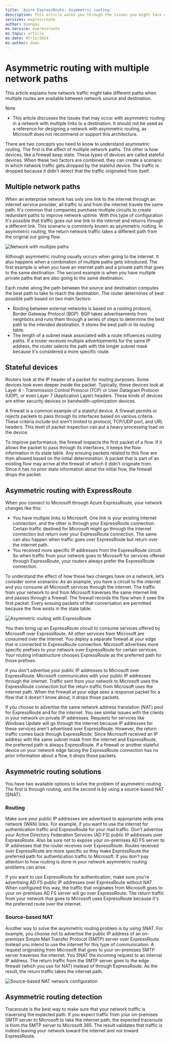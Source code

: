 ```yaml
---
title: 'Azure ExpressRoute: Asymmetric routing'
description: This article walks you through the issues you might face with asymmetric routing in a network that has multiple links to a destination.
services: expressroute
author: duongau
ms.service: expressroute
ms.topic: article
ms.date: 07/11/2024
ms.author: duau
---
```


# Asymmetric routing with multiple network paths

This article explains how network traffic might take different paths when multiple routes are available between network source and destination.

> [!NOTE]
> * This article discusses the issues that may occur with asymmetric routing in a network with multiple links to a destination. It should not be used as a reference for designing a network with asymmetric routing, as Microsoft does not recommend or support this architecture.


There are two concepts you need to know to understand asymmetric routing. The first is the effect of multiple network paths. The other is how devices, like a firewall  keep state. These types of devices are called stateful devices. When these two factors are combined, they can create a scenario in which network traffic gets dropped by the stateful device.  The traffic is dropped because it didn't detect that the traffic originated from itself.

## Multiple network paths

When an enterprise network has only one link to the internet through an internet service provider, all traffic to and from the internet travels the same path. It's common that companies purchase multiple circuits to create redundant paths to improve network uptime. With this type of configuration it's possible that traffic goes out one link to the internet and returns through a different link. This scenario is commonly known as asymmetric routing. In asymmetric routing, the return network traffic takes a different path from the original out going flow.

![Network with multiple paths](./media/expressroute-asymmetric-routing/AsymmetricRouting3.png)

Although asymmetric routing usually occurs when going to the internet. It also happens when a combination of multiple paths gets introduced. The first example is when you have an internet path and a private path that goes to the same destination. The second example is when you have multiple private paths that are also going to the same destination.

Each router along the path between the source and destination computes the best path to take to reach the destination. The router determines of best possible path based on two main factors:

* Routing between external networks is based on a routing protocol, Border Gateway Protocol (BGP). BGP takes advertisements from neighbors and runs them through a series of steps to determine the best path to the intended destination. It stores the best path in its routing table.
* The length of a subnet mask associated with a route influences routing paths. If a router receives multiple advertisements for the same IP address, the router selects the path with the longer subnet mask because it's considered a more specific route.

## Stateful devices

Routers look at the IP header of a packet for routing purposes. Some devices look even deeper inside the packet. Typically, these devices look at Layer 4 - Transmission Control Protocol (TCP) or User Datagram Protocol (UDP), or even Layer 7 (Application Layer) headers. These kinds of devices are either security devices or bandwidth-optimization devices. 

A firewall is a common example of a stateful device. A firewall permits or rejects packets to pass through its interfaces based on various criteria. These criteria include but aren't limited to protocol, TCP/UDP port, and URL headers. This level of packet inspection can put a heavy processing load on the device. 

To improve performance, the firewall inspects the first packet of a flow. If it allows the packet to pass through its interfaces, it keeps the flow information in its state table. Any ensuing packets related to this flow are then allowed based on the initial determination. A packet that is part of an existing flow may arrive at the firewall of which it didn't originate from. Since it has no prior state information about the initial flow, the firewall drops the packet.

## Asymmetric routing with ExpressRoute

When you connect to Microsoft through Azure ExpressRoute, your network changes like this:

* You have multiple links to Microsoft. One link is your existing Internet connection, and the other is through your ExpressRoute connection. Certain traffic destined for Microsoft might go through the internet connection but return over your ExpressRoute connection. The same can also happen when traffic goes over ExpressRoute but return over the internet path.
* You received more specific IP addresses from the ExpressRoute circuit. So when traffic from your network goes to Microsoft for services offered through ExpressRoute, your routers always prefer the ExpressRoute connection.

To understand the effect of how these two changes have on a network, let’s consider some scenarios. As an example, you have a circuit to the internet and you consume all Microsoft services through the internet. The traffic from your network to and from Microsoft traverses the same internet link and passes through a firewall. The firewall records the flow when it sees the first packet. Every ensuing packets of that conversation are permitted because the flow exists in the state table.

![Asymmetric routing with ExpressRoute](./media/expressroute-asymmetric-routing/AsymmetricRouting1.png)

You then bring up an ExpressRoute circuit to consume services offered by Microsoft over ExpressRoute. All other services from Microsoft are consumed over the internet. You deploy a separate firewall at your edge that is connected to ExpressRoute connection. Microsoft advertises more specific prefixes to your network over ExpressRoute for certain services. Your routing infrastructure chooses ExpressRoute as the preferred path for those prefixes. 

If you don't advertise your public IP addresses to Microsoft over ExpressRoute. Microsoft communicates with your public IP addresses through the internet. Traffic sent from your network to Microsoft uses the ExpressRoute connection but the return traffic from Microsoft uses the internet path. When the firewall at your edge sees a response packet for a flow that it doesn't know about, it drops those packets.

If you choose to advertise the same network address translation (NAT) pool for ExpressRoute and for the internet. You see similar issues with the clients in your network on private IP addresses. Requests for services like Windows Update will go through the internet because IP addresses for these services aren't advertised over ExpressRoute. However, the return traffic comes back through ExpressRoute. Since Microsoft received an IP address with the same subnet mask from the internet and ExpressRoute, the preferred path is always ExpressRoute. If a firewall or another stateful device on your network edge facing the ExpressRoute connection has no prior information about a flow, it drops those packets.

## Asymmetric routing solutions
You have two available options to solve the problem of asymmetric routing. The first is through routing, and the second is by using a source-based NAT (SNAT).

### Routing
Make sure your public IP addresses are advertised to appropriate wide area network (WAN) links. For example, if you want to use the internet for authentication traffic and ExpressRoute for your mail traffic. Don't advertise your Active Directory Federation Services (AD FS) public IP addresses over ExpressRoute. Also be sure not to expose your on-premises AD FS server to IP addresses that the router receives over ExpressRoute. Routes received over ExpressRoute are more specific so they make ExpressRoute the preferred path for authentication traffic to Microsoft. If you don't pay attention to how routing is done in your network asymmetric routing problems can arise.

If you want to use ExpressRoute for authentication, make sure you're advertising AD FS public IP addresses over ExpressRoute without NAT. When configured this way, the traffic that originates from Microsoft goes to your on-premises AD FS server will go over ExpressRoute. The return traffic from your network that goes to Microsoft uses ExpressRoute because it's the preferred route over the internet.

### Source-based NAT
Another way to solve the asymmetric routing problem is by using SNAT. For example, you choose not to advertise the public IP address of an on-premises Simple Mail Transfer Protocol (SMTP) server over ExpressRoute. Instead you intend to use the internet for this type of communication. A request originating from Microsoft that goes to your on-premises SMTP server traverses the internet. You SNAT the incoming request to an internal IP address. The return traffic from the SMTP server goes to the edge firewall (which you use for NAT) instead of through ExpressRoute. As the result, the return traffic takes the internet path.

![Source-based NAT network configuration](./media/expressroute-asymmetric-routing/AsymmetricRouting2.png)

## Asymmetric routing detection
Traceroute is the best way to make sure that your network traffic is traversing the expected path. If you expect traffic from your on-premises SMTP server to Microsoft to take the internet path, the expected traceroute is from the SMTP server to Microsoft 365. The result validates that traffic is indeed leaving your network toward the internet and not toward ExpressRoute.

